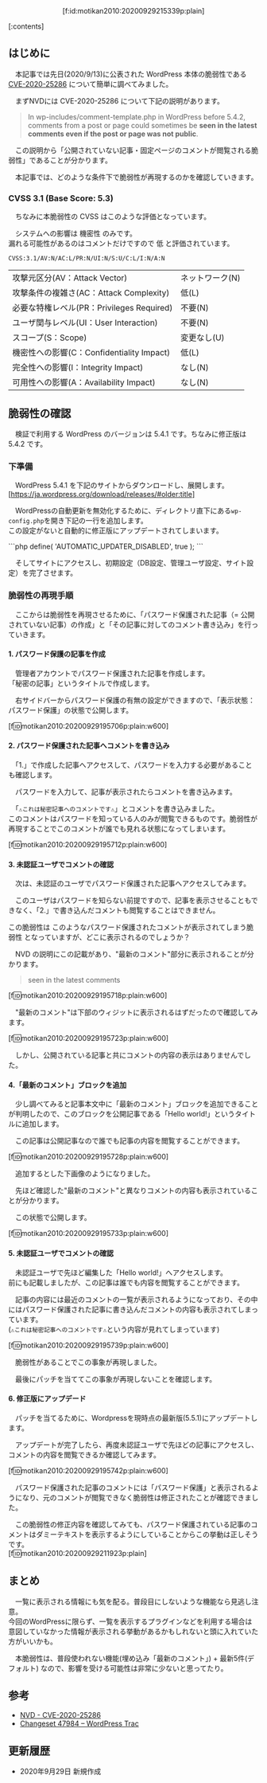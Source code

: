 <div style="text-align:center;">[f:id:motikan2010:20200929215339p:plain]</div>

<div class="contents-box">
  <p>[:contents]</p>
</div>

## はじめに

　本記事では先日(2020/9/13)に公表された WordPress 本体の脆弱性である <span><a href="https://nvd.nist.gov/vuln/detail/CVE-2020-25286" target="_blank">CVE-2020-25286</a></span> について簡単に調べてみました。  

　まずNVDには CVE-2020-25286 について下記の説明があります。 
> In wp-includes/comment-template.php in WordPress before 5.4.2, comments from a post or page could sometimes be <b>seen in the latest comments even if the post or page was not public</b>.

　この説明から「<span class="m-y">公開されていない記事・固定ページのコメントが閲覧される脆弱性</span>」であることが分かります。  

　本記事では、どのような条件下で脆弱性が再現するのかを確認していきます。  

### CVSS 3.1 (Base Score: 5.3)

　ちなみに本脆弱性の CVSS はこのような評価となっています。  

　システムへの影響は 機密性 のみです。  
漏れる可能性があるのはコメントだけですので 低 と評価されています。  

`CVSS:3.1/AV:N/AC:L/PR:N/UI:N/S:U/C:L/I:N/A:N`

| | |
| - | - |
| 攻撃元区分(AV：Attack Vector) | ネットワーク(N) |
| 攻撃条件の複雑さ(AC：Attack Complexity) | 低(L) |
| 必要な特権レベル(PR：Privileges Required) | 不要(N)   |
| ユーザ関与レベル(UI：User Interaction) | 不要(N) |
| スコープ(S：Scope) | 変更なし(U) |
| 機密性への影響(C：Confidentiality Impact) | <span class="m-y">低(L)</span> |
| 完全性への影響(I：Integrity Impact) | なし(N) |
| 可用性への影響(A：Availability Impact) | なし(N) |


## 脆弱性の確認

　検証で利用する WordPress のバージョンは 5.4.1 です。ちなみに修正版は 5.4.2 です。

### 下準備

　WordPress 5.4.1	を下記のサイトからダウンロードし、展開します。
[https://ja.wordpress.org/download/releases/#older:title]

　WordPressの自動更新を無効化するために、ディレクトリ直下にある`wp-config.php`を開き下記の一行を追加します。  
この設定がないと自動的に修正版にアップデートされてしまいます。  
<div class="md-code" style="width:80%">
```php
define( 'AUTOMATIC_UPDATER_DISABLED', true );
```
</div>

　そしてサイトにアクセスし、初期設定（DB設定、管理ユーザ設定、サイト設定）を完了させます。  

### 脆弱性の再現手順

　ここからは脆弱性を再現させるために、「パスワード保護された記事（= 公開されていない記事）の作成」と「その記事に対してのコメント書き込み」を行っていきます。  

#### 1. パスワード保護の記事を作成

　管理者アカウントでパスワード保護された記事を作成します。  
「秘密の記事」というタイトルで作成します。  

　右サイドバーからパスワード保護の有無の設定ができますので、「表示状態：パスワード保護」の状態で公開します。  

[f:id:motikan2010:20200929195706p:plain:w600]  

#### 2. パスワード保護された記事へコメントを書き込み

　「1.」で作成した記事へアクセスして、パスワードを入力する必要があることも確認します。  

　パスワードを入力して、記事が表示されたらコメントを書き込みます。  

　「`⚠️これは秘密記事へのコメントです⚠️`」とコメントを書き込みました。  
このコメントはパスワードを知っている人のみが閲覧できるものです。脆弱性が再現することでこのコメントが誰でも見れる状態になってしまいます。  

[f:id:motikan2010:20200929195712p:plain:w600]  

#### 3. 未認証ユーザでコメントの確認

　次は、未認証のユーザでパスワード保護された記事へアクセスしてみます。  

　このユーザはパスワードを知らない前提ですので、記事を表示させることもできなく、<span class="m-y">「2.」で書き込んだコメントも閲覧することはできません</span>。  

この脆弱性は このようなパスワード保護されたコメントが表示されてしまう脆弱性 となっていますが、どこに表示されるのでしょうか？

　NVD の説明にこの記載があり、"最新のコメント"部分に表示されることが分かります。  
> seen in the latest comments

[f:id:motikan2010:20200929195718p:plain:w600]  

　"最新のコメント"は下部のウィジットに表示されるはずだったので確認してみます。  

[f:id:motikan2010:20200929195723p:plain:w600]  

　しかし、公開されている記事と共に<span class="m-y">コメントの内容の表示はありませんでした</span>。

#### 4.「最新のコメント」ブロックを追加

　少し調べてみると記事本文中に「最新のコメント」ブロックを追加できることが判明したので、このブロックを公開記事である「Hello world!」というタイトルに追加します。  

　この記事は公開記事なので誰でも記事の内容を閲覧することができます。  

[f:id:motikan2010:20200929195728p:plain:w600]  

　追加するとした下画像のようになりました。  

　先ほど確認した"最新のコメント"と異なりコメントの内容も表示されていることが分かります。  

　この状態で公開します。  

[f:id:motikan2010:20200929195733p:plain:w600]  

#### 5. 未認証ユーザでコメントの確認

　未認証ユーザで先ほど編集した「Hello world!」へアクセスします。  
前にも記載しましたが、この記事は誰でも内容を閲覧することができます。  

　記事の内容には最近のコメントの一覧が表示されるようになっており、<span class="m-y">その中にはパスワード保護された記事に書き込んだコメントの内容も表示されてしまっています</span>。  
(`⚠️これは秘密記事へのコメントです⚠️`という内容が見れてしまっています)  

[f:id:motikan2010:20200929195739p:plain:w600]  

　脆弱性があることでこの事象が再現しました。  

　最後にパッチを当ててこの事象が再現しないことを確認します。  

#### 6. 修正版にアップデード

　パッチを当てるために、Wordpressを現時点の最新版(5.5.1)にアップデートします。  

　アップデートが完了したら、再度未認証ユーザで先ほどの記事にアクセスし、コメントの内容を閲覧できるか確認してみます。  

[f:id:motikan2010:20200929195742p:plain:w600]

　パスワード保護された記事のコメントには「パスワード保護」と表示されるようになり、元のコメントが閲覧できなく脆弱性は修正されたことが確認できました。  

　この脆弱性の修正内容を確認してみても、パスワード保護されている記事のコメントはダミーテキストを表示するようにしていることからこの挙動は正しそうです。  
[f:id:motikan2010:20200929211923p:plain]  

## まとめ

　一覧に表示される情報にも気を配る。普段目にしないような機能なら見逃し注意。  
今回のWordPressに限らず、<span class="m-y">一覧を表示するプラグインなどを利用する場合は意図していなかった情報が表示される挙動があるかもしれない</span>と頭に入れていた方がいいかも。  

　本脆弱性は、普段使われない機能(埋め込み「最新のコメント」) + 最新5件(デフォルト) なので、影響を受ける可能性は非常に少ないと思ってたり。  

## 参考

- <span><a href="https://nvd.nist.gov/vuln/detail/CVE-2020-25286" target="_blank">NVD - CVE-2020-25286</a></span>
- <span><a href="https://core.trac.wordpress.org/changeset/47984" target="_blank">Changeset 47984 – WordPress Trac</a></span>

## 更新履歴

- 2020年9月29日 新規作成
